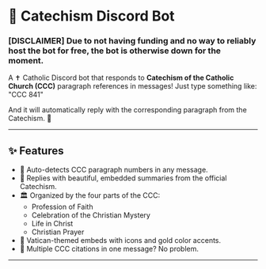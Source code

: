 # 📜 Catechism Discord Bot

### [DISCLAIMER] Due to not having funding and no way to reliably host the bot for free, the bot is otherwise down for the moment. 

A ✝️ Catholic Discord bot that responds to **Catechism of the Catholic Church (CCC)** paragraph references in messages! Just type something like: "CCC 841"

And it will automatically reply with the corresponding paragraph from the Catechism. 🙌

---

## ✨ Features

- 📖 Auto-detects CCC paragraph numbers in any message.
- 🧠 Replies with beautiful, embedded summaries from the official Catechism.
- 🏛️ Organized by the four parts of the CCC:
  - Profession of Faith
  - Celebration of the Christian Mystery
  - Life in Christ
  - Christian Prayer
- 📜 Vatican-themed embeds with icons and gold color accents.
- 🔄 Multiple CCC citations in one message? No problem.

---